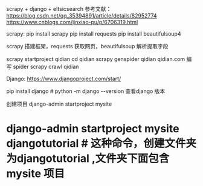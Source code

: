 scrapy + django + eltsicsearch
参考文献：
https://blog.csdn.net/qq_35394891/article/details/82952774
https://www.cnblogs.com/jinxiao-pu/p/6706319.html

scrapy:
pip install scrapy
pip install requests
pip install beautifulsoup4

scrapy  搭建框架，requests 获取网页，beautifulsoup 解析提取字段

scrapy startproject qidian
cd qidian
scrapy genspider qidian qidian.com
编写 spider 
scrapy crawl qidian


Django:
https://www.djangoproject.com/start/


pip install django           # python -m django --version     查看django 版本

创建项目 
django-admin startproject mysite
# django-admin startproject mysite djangotutorial         # 这种命令，创建文件夹为djangotutorial ,文件夹下面包含 mysite 项目



